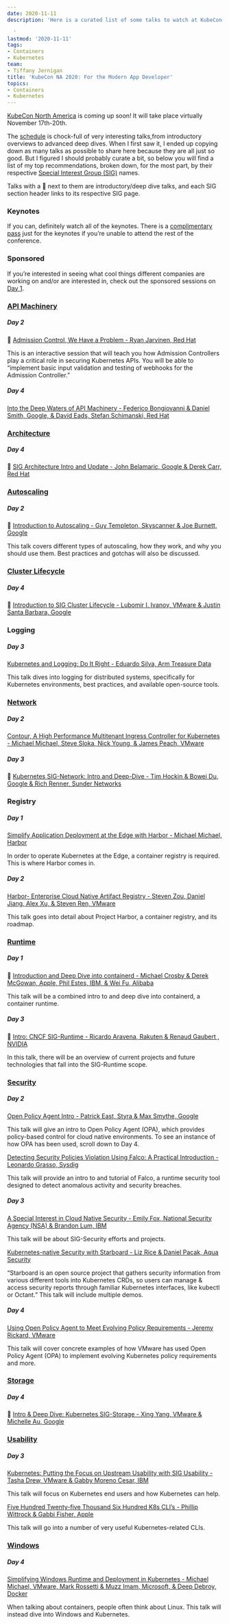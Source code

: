 ```yaml
---
date: 2020-11-11
description: 'Here is a curated list of some talks to watch at KubeCon NA 2020

  '
lastmod: '2020-11-11'
tags:
- Containers
- Kubernetes
team:
- Tiffany Jernigan
title: 'KubeCon NA 2020: For the Modern App Developer'
topics:
- Containers
- Kubernetes
---
```


[KubeCon North America](https://events.linuxfoundation.org/kubecon-cloudnativecon-north-america/) is coming up soon! It will take place virtually November 17th-20th.

The [schedule](https://events.linuxfoundation.org/kubecon-cloudnativecon-north-america/program/schedule/) is chock-full of very interesting talks,from introductory overviews to advanced deep dives. When I first saw it, I ended up copying down as many talks as possible to share here because they are all just so good. But I figured I should probably curate a bit, so below you will find a list of my top recommendations, broken down, for the most part, by their respective [Special Interest Group (SIG)](https://github.com/kubernetes/community/blob/master/sig-list.md) names.

Talks with a 🌱 next to them are introductory/deep dive talks, and each SIG section header links to its respective SIG page.

### Keynotes
If you can, definitely watch all of the keynotes. There is a [complimentary pass](https://events.linuxfoundation.org/kubecon-cloudnativecon-north-america/register/)  just for the keynotes if you’re unable to attend the rest of the conference.

### Sponsored
If you’re interested in seeing what cool things different companies are working on and/or are interested in, check out the sponsored sessions on [Day 1](https://kccncna20.sched.com/2020-11-17/overview/?iframe=no).

### [API Machinery](https://github.com/kubernetes/community/tree/master/sig-api-machinery)
##### Day 2
🌱 [Admission Control, We Have a Problem - Ryan Jarvinen, Red Hat](https://kccncna20.sched.com/event/ekBb/admission-control-we-have-a-problem-ryan-jarvinen-red-hat?iframe=yes&w=100%&sidebar=yes&bg=no)

This is an interactive session that will teach you how Admission Controllers play a critical role in securing Kubernetes APIs. You will be able to “implement basic input validation and testing of webhooks for the Admission Controller.” 

##### Day 4
[Into the Deep Waters of API Machinery - Federico Bongiovanni & Daniel Smith, Google, & David Eads, Stefan Schimanski, Red Hat](https://kccncna20.sched.com/event/ekGp/into-the-deep-waters-of-api-machinery-federico-bongiovanni-daniel-smith-google-david-eads-stefan-schimanski-red-hat?iframe=yes&w=&sidebar=yes&bg=no)

### [Architecture](https://github.com/kubernetes/community/blob/master/sig-architecture/README.md)
##### Day 4
🌱 [SIG Architecture Intro and Update - John Belamaric, Google & Derek Carr, Red Hat](https://kccncna20.sched.com/event/ekGs/sig-architecture-intro-and-update-john-belamaric-google-derek-carr-red-hat)

### [Autoscaling](https://github.com/kubernetes/community/blob/master/sig-autoscaling/README.md)
##### Day 2
🌱 [Introduction to Autoscaling - Guy Templeton, Skyscanner & Joe Burnett, Google](https://kccncna20.sched.com/event/ekGm/introduction-to-autoscaling-guy-templeton-skyscanner-joe-burnett-google?iframe=yes&w=100%&sidebar=yes&bg=no)

This talk covers different types of autoscaling, how they work, and why you should use them. Best practices and gotchas will also be discussed.

### [Cluster Lifecycle](https://github.com/kubernetes/community/blob/master/sig-cluster-lifecycle/README.md)
##### Day 4
🌱 [Introduction to SIG Cluster Lifecycle - Lubomir I. Ivanov, VMware & Justin Santa Barbara, Google](https://kccncna20.sched.com/event/ekH4/introduction-to-sig-cluster-lifecycle-lubomir-i-ivanov-vmware-justin-santa-barbara-google?iframe=yes&w=100%&sidebar=yes&bg=no)

### Logging
##### Day 3
[Kubernetes and Logging: Do It Right - Eduardo Silva, Arm Treasure Data](https://kccncna20.sched.com/event/ekA9/kubernetes-and-logging-do-it-right-eduardo-silva-arm-treasure-data)

This talk dives into logging for distributed systems, specifically for Kubernetes environments, best practices, and available open-source tools.

### [Network](https://github.com/kubernetes/community/blob/master/sig-network/README.md)
##### Day 2
[Contour, A High Performance Multitenant Ingress Controller for Kubernetes - Michael Michael, Steve Sloka, Nick Young, & James Peach, VMware](https://kccncna20.sched.com/event/ekGX/contour-a-high-performance-multitenant-ingress-controller-for-kubernetes-michael-michael-steve-sloka-nick-young-james-peach-vmware?iframe=yes&w=100%&sidebar=yes&bg=no)

##### Day 3
🌱 [Kubernetes SIG-Network: Intro and Deep-Dive - Tim Hockin & Bowei Du, Google & Rich Renner, Sunder Networks](https://kccncna20.sched.com/event/ekHt/kubernetes-sig-network-intro-and-deep-dive-tim-hockin-bowei-du-google-rich-renner-sunder-networks?iframe=yes&w=100%&sidebar=yes&bg=no)

### Registry
##### Day 1
[Simplify Application Deployment at the Edge with Harbor - Michael Michael, Harbor](https://kccncna20.sched.com/event/fGWK/simplify-application-deployment-at-the-edge-with-harbor-michael-michael-harbor?iframe=yes&w=100%&sidebar=yes&bg=no)

In order to operate Kubernetes at the Edge, a container registry is required. This is where Harbor comes in.

##### Day 2
[Harbor- Enterprise Cloud Native Artifact Registry - Steven Zou, Daniel Jiang, Alex Xu, & Steven Ren, VMware](https://kccncna20.sched.com/event/ekI5/harbor-enterprise-cloud-native-artifact-registry-steven-zou-daniel-jiang-alex-xu-steven-ren-vmware?iframe=yes&w=100%&sidebar=yes&bg=no)

This talk goes into detail about Project Harbor, a container registry, and its roadmap.

### [Runtime](https://github.com/cncf/sig-runtime)
##### Day 1
🌱 [Introduction and Deep Dive into containerd - Michael Crosby & Derek McGowan, Apple, Phil Estes, IBM, & Wei Fu, Alibaba](https://kccncna20.sched.com/event/ekGF/introduction-and-deep-dive-into-containerd-michael-crosby-derek-mcgowan-apple-phil-estes-ibm-wei-fu-alibaba?iframe=yes&w=100%&sidebar=yes&bg=no)

This talk will be a combined intro to and deep dive into containerd, a container runtime.

##### Day 3
🌱 [Intro: CNCF SIG-Runtime - Ricardo Aravena, Rakuten & Renaud Gaubert , NVIDIA](https://kccncna20.sched.com/event/ekG6/intro-cncf-sig-runtime-ricardo-aravena-rakuten-renaud-gaubert-nvidia?iframe=yes&w=100%&sidebar=yes&bg=no)

In this talk, there will be an overview of current projects and future technologies that fall into the SIG-Runtime scope.

### [Security](https://github.com/kubernetes/community/blob/master/sig-security/README.md)
##### Day 2
[Open Policy Agent Intro - Patrick East, Styra & Max Smythe, Google](https://kccncna20.sched.com/event/ekI2/open-policy-agent-intro-patrick-east-styra-max-smythe-google?iframe=yes&w=100%&sidebar=yes&bg=no)

This talk will give an intro to Open Policy Agent (OPA), which provides policy-based control for cloud native environments. To see an instance of how OPA has been used, scroll down to Day 4.

[Detecting Security Policies Violation Using Falco: A Practical Introduction - Leonardo Grasso, Sysdig](https://kccncna20.sched.com/event/ekGI/detecting-security-policies-violation-using-falco-a-practical-introduction-leonardo-grasso-sysdig?iframe=no&w=100%25&sidebar=yes&bg=no)

This talk will provide an intro to and tutorial of Falco, a runtime security tool designed to detect anomalous activity and security breaches.

##### Day 3
[A Special Interest in Cloud Native Security - Emily Fox, National Security Agency (NSA) & Brandon Lum, IBM](https://kccncna20.sched.com/event/ekG3/a-special-interest-in-cloud-native-security-emily-fox-national-security-agency-nsa-brandon-lum-ibm?iframe=yes&w=100%&sidebar=yes&bg=no)

This talk will be about SIG-Security efforts and projects.

[Kubernetes-native Security with Starboard - Liz Rice & Daniel Pacak, Aqua Security](https://events.linuxfoundation.org/kubecon-cloudnativecon-north-america/program/schedule/)

“Starboard is an open source project that gathers security information from various different tools into Kubernetes CRDs, so users can manage & access security reports through familiar Kubernetes interfaces, like kubectl or Octant.” This talk will include multiple demos.

##### Day 4
[Using Open Policy Agent to Meet Evolving Policy Requirements - Jeremy Rickard, VMware](https://kccncna20.sched.com/event/ekEP/using-open-policy-agent-to-meet-evolving-policy-requirements-jeremy-rickard-vmware) 

This talk will cover concrete examples of how VMware has used Open Policy Agent (OPA) to implement evolving Kubernetes policy requirements and more.

### [Storage](https://github.com/kubernetes/community/blob/master/sig-storage/README.md)
##### Day 4
🌱 [Intro & Deep Dive: Kubernetes SIG-Storage - Xing Yang, VMware & Michelle Au, Google](https://kccncna20.sched.com/event/ekHD/intro-deep-dive-kubernetes-sig-storage-xing-yang-vmware-michelle-au-google?iframe=yes&w=&sidebar=yes&bg=no)

### [Usability](https://github.com/kubernetes/community/blob/master/sig-usability/README.md)
##### Day 3
[Kubernetes: Putting the Focus on Upstream Usability with SIG Usability - Tasha Drew, VMware & Gabby Moreno Cesar, IBM](https://kccncna20.sched.com/event/ekHY/kubernetes-putting-the-focus-on-upstream-usability-with-sig-usability-tasha-drew-vmware-gabby-moreno-cesar-ibm?iframe=yes&w=100%&sidebar=yes&bg=no)

This talk will focus on Kubernetes end users and how Kubernetes can help.

[Five Hundred Twenty-five Thousand Six Hundred K8s CLI’s - Phillip Wittrock & Gabbi Fisher, Apple](https://kccncna20.sched.com/event/ek9o/five-hundred-twenty-five-thousand-six-hundred-k8s-clis-phillip-wittrock-gabbi-fisher-apple)

This talk will go into a number of very useful Kubernetes-related CLIs.

### [Windows](https://github.com/kubernetes/community/blob/master/sig-windows/README.md)
##### Day 4
[Simplifying Windows Runtime and Deployment in Kubernetes - Michael Michael, VMware, Mark Rossetti & Muzz Imam, Microsoft, & Deep Debroy, Docker](https://kccncna20.sched.com/event/ekFu/simplifying-windows-runtime-and-deployment-in-kubernetes-michael-michael-vmware-mark-rossetti-muzz-imam-microsoft-deep-debroy-docker?iframe=yes&w=100%&sidebar=yes&bg=no)

When talking about containers, people often think about Linux. This talk will instead dive into Windows and Kubernetes.